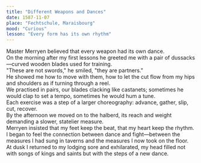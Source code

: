 ```yaml
---
title: "Different Weapons and Dances"
date: 1587-11-07
place: "Fechtschule, Maraisbourg"
mood: "Curious"
lesson: "Every form has its own rhythm"
---
```


Master Merryen believed that every weapon had its own dance.  \
On the morning after my first lessons he greeted me with a pair of dussacks—curved wooden blades used for training.  \
"These are not swords," he smiled, "they are partners."  \
He showed me how to move with them, how to let the cut flow from my hips and shoulders as if turning through a reel.  \
We practised in pairs, our blades clacking like castanets; sometimes he would clap to set a tempo, sometimes he would hum a tune.  \
Each exercise was a step of a larger choreography: advance, gather, slip, cut, recover.  \
By the afternoon we moved on to the halberd, its reach and weight demanding a slower, statelier measure.  \
Merryen insisted that my feet keep the beat, that my heart keep the rhythm.  \
I began to feel the connection between dance and fight—between the measures I had sung in taverns and the measures I now took on the floor.  \
At dusk I returned to my lodging sore and exhilarated, my head filled not with songs of kings and saints but with the steps of a new dance.
